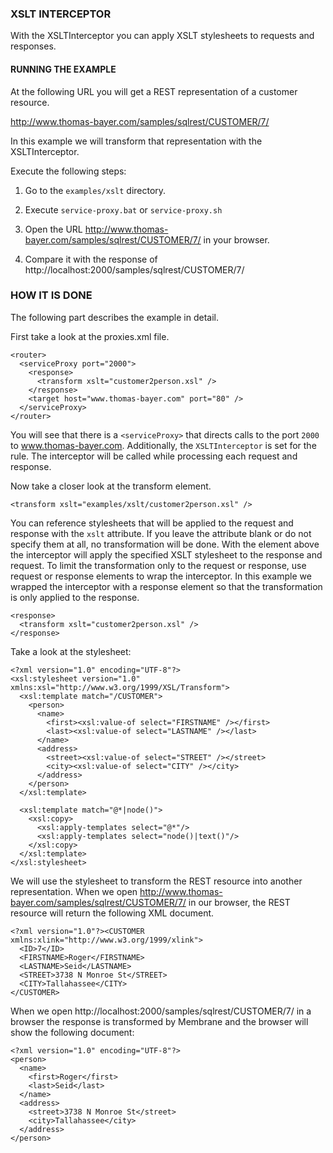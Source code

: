 ### XSLT INTERCEPTOR

With the XSLTInterceptor you can apply XSLT stylesheets to requests and responses.


#### RUNNING THE EXAMPLE

At the following URL you will get a REST representation of a customer resource.


http://www.thomas-bayer.com/samples/sqlrest/CUSTOMER/7/ 


In this example we will transform that representation with the XSLTInterceptor. 


Execute the following steps:

1. Go to the `examples/xslt` directory.

2. Execute `service-proxy.bat` or `service-proxy.sh`

2. Open the URL http://www.thomas-bayer.com/samples/sqlrest/CUSTOMER/7/ in your browser.

3. Compare it with the response of http://localhost:2000/samples/sqlrest/CUSTOMER/7/


### HOW IT IS DONE

The following part describes the example in detail.  

First take a look at the proxies.xml file.


```
<router>
  <serviceProxy port="2000">
    <response>
      <transform xslt="customer2person.xsl" />
    </response>		
    <target host="www.thomas-bayer.com" port="80" />
  </serviceProxy>
</router>
```

You will see that there is a `<serviceProxy>` that directs calls to the port `2000` to www.thomas-bayer.com. Additionally, the `XSLTInterceptor` is set for the rule. The interceptor will be called while processing each request and response.

Now take a closer look at the transform element.

```
<transform xslt="examples/xslt/customer2person.xsl" />
```

You can reference stylesheets that will be applied to the request and response with the `xslt` attribute. If you leave the attribute blank or do not specify them at all, no transformation will be done. With the element above the interceptor will apply the specified XSLT stylesheet to the response and request. To limit the transformation only to the request or response, use request or response elements to wrap the interceptor. In this example we wrapped the interceptor with a response element so that the transformation is only applied to the response. 

```
<response>
  <transform xslt="customer2person.xsl" />
</response>		
```

Take a look at the stylesheet:

```
<?xml version="1.0" encoding="UTF-8"?>
<xsl:stylesheet version="1.0" xmlns:xsl="http://www.w3.org/1999/XSL/Transform">
  <xsl:template match="/CUSTOMER">
    <person>
      <name>
        <first><xsl:value-of select="FIRSTNAME" /></first>
        <last><xsl:value-of select="LASTNAME" /></last>
      </name>
      <address>
        <street><xsl:value-of select="STREET" /></street>
        <city><xsl:value-of select="CITY" /></city>
      </address>
    </person>
  </xsl:template>

  <xsl:template match="@*|node()">
    <xsl:copy>
      <xsl:apply-templates select="@*"/>
      <xsl:apply-templates select="node()|text()"/>
    </xsl:copy>
  </xsl:template>	
</xsl:stylesheet>
```
We will use the stylesheet to transform the REST resource into another representation. When we open http://www.thomas-bayer.com/samples/sqlrest/CUSTOMER/7/ in our browser, the REST resource will return the following XML document. 

```
<?xml version="1.0"?><CUSTOMER xmlns:xlink="http://www.w3.org/1999/xlink">
  <ID>7</ID>
  <FIRSTNAME>Roger</FIRSTNAME>
  <LASTNAME>Seid</LASTNAME>
  <STREET>3738 N Monroe St</STREET>
  <CITY>Tallahassee</CITY>
</CUSTOMER>
```

When we open http://localhost:2000/samples/sqlrest/CUSTOMER/7/ in a browser the response is transformed by Membrane and the browser will show the following document:

```
<?xml version="1.0" encoding="UTF-8"?>
<person>
  <name>
    <first>Roger</first>
    <last>Seid</last>
  </name>
  <address>
    <street>3738 N Monroe St</street>
	<city>Tallahassee</city>
  </address>
</person>
```